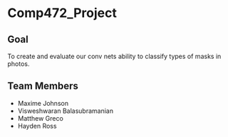 # Comp472_Project

## Goal
To create and evaluate our conv nets ability to classify types of masks in photos.

## Team Members
- Maxime Johnson
- Visweshwaran Balasubramanian
- Matthew Greco
- Hayden Ross
